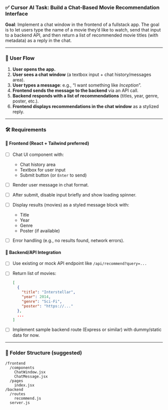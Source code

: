 ### ✅ Cursor AI Task: Build a Chat-Based Movie Recommendation Interface

**Goal**: Implement a chat window in the frontend of a fullstack app. The goal is to let users type the name of a movie they’d like to watch, send that input to a backend API, and then return a list of recommended movie titles (with metadata) as a reply in the chat.

---

### 🎯 User Flow

1. **User opens the app.**
2. **User sees a chat window** (a textbox input + chat history/messages area).
3. **User types a message**: e.g., “I want something like _Inception_”.
4. **Frontend sends the message to the backend** via an API call.
5. **Backend responds with a list of recommendations** (titles, year, genre, poster, etc.).
6. **Frontend displays recommendations in the chat window** as a stylized reply.

---

### 🛠 Requirements

#### 🔷 Frontend (React + Tailwind preferred)

- [ ] Chat UI component with:

  - Chat history area
  - Textbox for user input
  - Submit button (or `Enter` to send)

- [ ] Render user message in chat format.
- [ ] After submit, disable input briefly and show loading spinner.
- [ ] Display results (movies) as a styled message block with:

  - Title
  - Year
  - Genre
  - Poster (if available)

- [ ] Error handling (e.g., no results found, network errors).

#### 🔷 Backend/API Integration

- [ ] Use existing or mock API endpoint like `/api/recommend?query=...`
- [ ] Return list of movies:

  ```json
  [
    {
      "title": "Interstellar",
      "year": 2014,
      "genre": "Sci-Fi",
      "poster": "https://..."
    },
    ...
  ]
  ```

- [ ] Implement sample backend route (Express or similar) with dummy/static data for now.

---

### 📁 Folder Structure (suggested)

```
/frontend
  /components
    ChatWindow.jsx
    ChatMessage.jsx
  /pages
    index.jsx
/backend
  /routes
    recommend.js
  server.js
```
